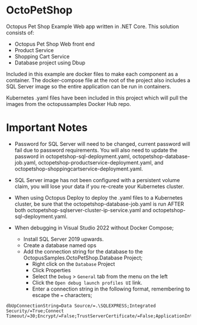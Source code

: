 # OctoPetShop

Octopus Pet Shop Example Web app written in .NET Core. This solution consists of:

- Octopus Pet Shop Web front end
- Product Service
- Shopping Cart Service
- Database project using Dbup

Included in this example are docker files to make each component as a container. The docker-compose file at the root of the project also includes a SQL Server image so the entire application can be run in containers.

Kubernetes .yaml files have been included in this project which will pull the images from the octopussamples Docker Hub repo.

# Important Notes

- Password for SQL Server will need to be changed, current password will fail due to password requirements. You will also need to update the password in octopetshop-sql-deployment.yaml, octopetshop-database-job.yaml, octopetshop-productservice-deployment.yaml, and octopetshop-shoppingcartservice-deployment.yaml.
- SQL Server image has not been configured with a persistent volume claim, you will lose your data if you re-create your Kubernetes cluster.
- When using Octopus Deploy to deploy the .yaml files to a Kubernetes cluster, be sure that the octopetshop-database-job.yaml is run AFTER both octopetshop-sqlserver-cluster-ip-service.yaml and octopetshop-sql-deployment.yaml.
- When debugging in Visual Studio 2022 without Docker Compose;

  - Install SQL Server 2019 upwards.
  - Create a database named ops
  - Add the connection string for the database to the OctopusSamples.OctoPetShop.Database Project;
    - Right click on the `Database` Project
    - Click Properties
    - Select the `Debug` > `General` tab from the menu on the left
    - Click the `Open debug launch profiles UI` link.
    - Enter a connection string in the following format, remembering to escape the `=` characters;

```
dbUpConnectionString=Data Source/=.\SQLEXPRESS;Integrated Security/=True;Connect Timeout/=30;Encrypt/=False;TrustServerCertificate/=False;ApplicationIntent/=ReadWrite;MultiSubnetFailover/=False;Database/=ops
```
